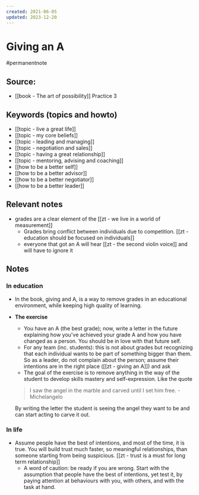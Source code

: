 ```yaml
---
created: 2021-06-05
updated: 2023-12-20
---
```

# Giving an A
#permanentnote

## Source: 
- [[book - The art of possibility]] Practice 3

## Keywords (topics and howto)
- [[topic - live a great life]]
- [[topic - my core beliefs]] 
- [[topic - leading and managing]]
- [[topic - negotiation and sales]]
- [[topic - having a great relationship]]
- [[topic - mentoring, advising and coaching]]
- [[how to be a better self]] 
- [[how to be a better advisor]] 
- [[how to be a better negotiator]] 
- [[how to be a better leader]] 

## Relevant notes
- grades are a clear element of the [[zt - we live in a world of measurement]]
	- Grades bring conflict between individuals due to competition.  [[zt - education should be focused on individuals]]
	- everyone that got an A will hear [[zt - the second violin voice]] and will have to ignore it

## Notes
### In education 
-  In the book, giving and A, is a way to remove grades in an educational environment, while keeping high quality of learning. 
- **The exercise**
	- You have an A (the best grade); now, write a letter in the future explaining how you've achieved your grade A and how you have changed as a person. You should be in love with that future self.
	- For any team (inc. students): this is not about grades but recognizing that each individual wants to be part of something bigger than them. So as a leader, do not complain about the person; assume their intentions are in the right place ([[zt - giving an A]]) and ask
	- The goal of the exercise is to remove anything in the way of the student to develop skills mastery and self-expression. Like the quote 
	> I saw the angel in the marble and carved until I set him free. - Michelangelo
	
	By writing the letter the student is seeing the angel they want to be and can start acting to carve it out.

### In life
- Assume people have the best of intentions, and most of the time, it is true. You will build  trust much faster, so meaningful relationships, than someone starting from being suspicious. [[zt - trust is a must for long term relationship]] 
	- A word of caution: be ready if you are wrong. Start with the assumption that people have the best of intentions, yet test it, by paying attention at behaviours with you, with others, and with the task at hand.

